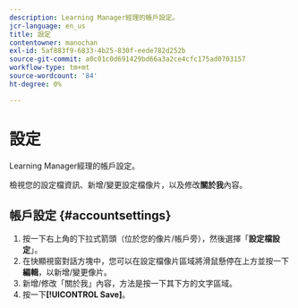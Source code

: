 ```yaml
---
description: Learning Manager經理的帳戶設定。
jcr-language: en_us
title: 設定
contentowner: manochan
exl-id: 5af883f9-6833-4b25-830f-eede782d252b
source-git-commit: a0c01c0d691429bd66a3a2ce4cfc175ad0703157
workflow-type: tm+mt
source-wordcount: '84'
ht-degree: 0%

---
```


# 設定

Learning Manager經理的帳戶設定。

檢視您的設定檔資訊、新增/變更設定檔像片，以及修改&#x200B;**關於我**&#x200B;內容。

## 帳戶設定 {#accountsettings}

1. 按一下右上角的下拉式箭頭（位於您的像片/帳戶旁），然後選擇「**設定檔設定**」。
1. 在快顯視窗對話方塊中，您可以在設定檔像片區域將滑鼠懸停在上方並按一下&#x200B;**編輯**，以新增/變更像片。
1. 新增/修改「關於我」內容，方法是按一下其下方的文字區域。
1. 按一下&#x200B;**[!UICONTROL Save]**。
